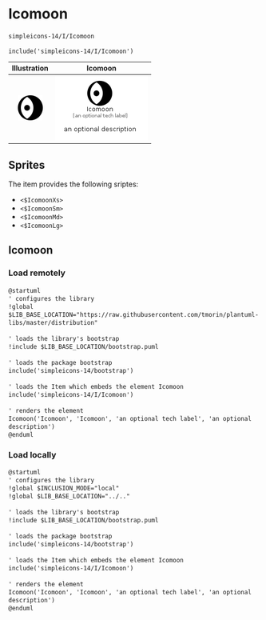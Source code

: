 # Icomoon


```text
simpleicons-14/I/Icomoon
```

```text
include('simpleicons-14/I/Icomoon')
```



| Illustration | Icomoon |
| :---: | :---: |
| ![illustration for Illustration](../../simpleicons-14/I/Icomoon.png) | ![illustration for Icomoon](../../simpleicons-14/I/Icomoon.Local.png) |



## Sprites
The item provides the following sriptes:

- `<$IcomoonXs>`
- `<$IcomoonSm>`
- `<$IcomoonMd>`
- `<$IcomoonLg>`





## Icomoon

### Load remotely
```plantuml
@startuml
' configures the library
!global $LIB_BASE_LOCATION="https://raw.githubusercontent.com/tmorin/plantuml-libs/master/distribution"

' loads the library's bootstrap
!include $LIB_BASE_LOCATION/bootstrap.puml

' loads the package bootstrap
include('simpleicons-14/bootstrap')

' loads the Item which embeds the element Icomoon
include('simpleicons-14/I/Icomoon')

' renders the element
Icomoon('Icomoon', 'Icomoon', 'an optional tech label', 'an optional description')
@enduml
```

### Load locally
```plantuml
@startuml
' configures the library
!global $INCLUSION_MODE="local"
!global $LIB_BASE_LOCATION="../.."

' loads the library's bootstrap
!include $LIB_BASE_LOCATION/bootstrap.puml

' loads the package bootstrap
include('simpleicons-14/bootstrap')

' loads the Item which embeds the element Icomoon
include('simpleicons-14/I/Icomoon')

' renders the element
Icomoon('Icomoon', 'Icomoon', 'an optional tech label', 'an optional description')
@enduml
```

